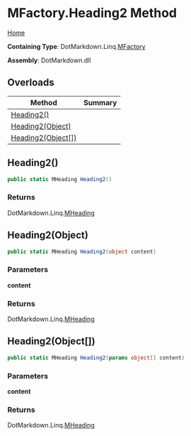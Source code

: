 # MFactory\.Heading2 Method

[Home](../../../../README.md)

**Containing Type**: DotMarkdown\.Linq\.[MFactory](../README.md)

**Assembly**: DotMarkdown\.dll

## Overloads

| Method | Summary |
| ------ | ------- |
| [Heading2()](#DotMarkdown_Linq_MFactory_Heading2) | |
| [Heading2(Object)](#DotMarkdown_Linq_MFactory_Heading2_System_Object_) | |
| [Heading2(Object\[\])](#DotMarkdown_Linq_MFactory_Heading2_System_Object___) | |

## Heading2\(\) <a name="DotMarkdown_Linq_MFactory_Heading2"></a>

```csharp
public static MHeading Heading2()
```

### Returns

DotMarkdown\.Linq\.[MHeading](../../MHeading/README.md)

## Heading2\(Object\) <a name="DotMarkdown_Linq_MFactory_Heading2_System_Object_"></a>

```csharp
public static MHeading Heading2(object content)
```

### Parameters

**content**

### Returns

DotMarkdown\.Linq\.[MHeading](../../MHeading/README.md)

## Heading2\(Object\[\]\) <a name="DotMarkdown_Linq_MFactory_Heading2_System_Object___"></a>

```csharp
public static MHeading Heading2(params object[] content)
```

### Parameters

**content**

### Returns

DotMarkdown\.Linq\.[MHeading](../../MHeading/README.md)

